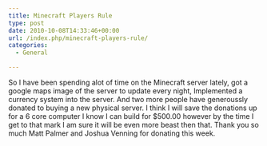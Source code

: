 ```yaml
---
title: Minecraft Players Rule
type: post
date: 2010-10-08T14:33:46+00:00
url: /index.php/minecraft-players-rule/
categories:
  - General

---
```

So I have been spending alot of time on the Minecraft server lately, got a google maps image of the server to update every night, Implemented a currency system into the server. And two more people have generoussly donated to buying a new physical server. I think I will save the donations up for a 6 core computer I know I can build for $500.00 however by the time I get to that mark I am sure it will be even more beast then that. Thank you so much Matt Palmer and Joshua Venning for donating this week.